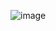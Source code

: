 ![image](https://user-images.githubusercontent.com/34793005/209444098-e335ec30-2a4f-4f79-96de-9df279befcd6.png)
